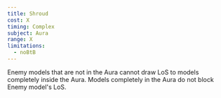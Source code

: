 ```yaml
---
title: Shroud
cost: X
timing: Complex
subject: Aura
range: X
limitations:
  - noBtB
---
```

Enemy models that are not in the Aura cannot draw LoS to models completely inside the Aura.
Models completely in the Aura do not block Enemy model's LoS.
